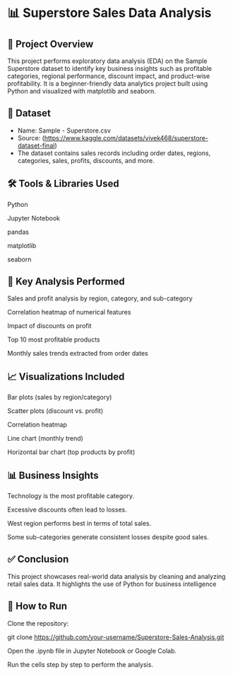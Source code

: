 # 📊 Superstore Sales Data Analysis
## 📝 Project Overview
This project performs exploratory data analysis (EDA) on the Sample Superstore dataset to identify key business insights such as profitable categories, regional performance, discount impact, and product-wise profitability. It is a beginner-friendly data analytics project built using Python and visualized with matplotlib and seaborn.
## 📁 Dataset
- Name: Sample - Superstore.csv
- Source: (https://www.kaggle.com/datasets/vivek468/superstore-dataset-final)
- The dataset contains sales records including order dates, regions, categories, sales, profits, discounts, and more.
## 🛠️ Tools & Libraries Used
Python

Jupyter Notebook

pandas

matplotlib

seaborn
## 📌 Key Analysis Performed
Sales and profit analysis by region, category, and sub-category

Correlation heatmap of numerical features

Impact of discounts on profit

Top 10 most profitable products

Monthly sales trends extracted from order dates

## 📈 Visualizations Included
Bar plots (sales by region/category)

Scatter plots (discount vs. profit)

Correlation heatmap

Line chart (monthly trend)

Horizontal bar chart (top products by profit)

## 📊 Business Insights
Technology is the most profitable category.

Excessive discounts often lead to losses.

West region performs best in terms of total sales.

Some sub-categories generate consistent losses despite good sales.
## ✅ Conclusion
This project showcases real-world data analysis by cleaning and analyzing retail sales data. It highlights the use of Python for business intelligence
## 🚀 How to Run
Clone the repository:

git clone https://github.com/your-username/Superstore-Sales-Analysis.git

Open the .ipynb file in Jupyter Notebook or Google Colab.

Run the cells step by step to perform the analysis.

